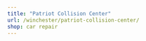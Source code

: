 ```yaml
---
title: "Patriot Collision Center"
url: /winchester/patriot-collision-center/
shop: car repair
---
```

